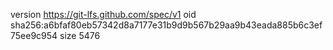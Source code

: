 version https://git-lfs.github.com/spec/v1
oid sha256:a6bfaf80eb57342d8a7177e31b9d9b567b29aa9b43eada885b6c3ef75ee9c954
size 5476
